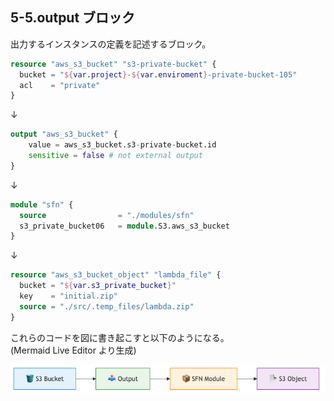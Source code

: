 ## 5-5.output ブロック

出力するインスタンスの定義を記述するブロック。

```hcl:/modules/s3/s3.tf
resource "aws_s3_bucket" "s3-private-bucket" {
  bucket = "${var.project}-${var.enviroment}-private-bucket-105"
  acl    = "private"
}
```

↓

```hcl:/modules/s3/output.tf
output "aws_s3_bucket" {
    value = aws_s3_bucket.s3-private-bucket.id
    sensitive = false # not external output
}
```

↓

```hcl:main.tf
module "sfn" {
  source                = "./modules/sfn"
  s3_private_bucket06   = module.S3.aws_s3_bucket
}
```

↓

```hcl:/modules/sfn/sfn.tf
resource "aws_s3_bucket_object" "lambda_file" {
  bucket = "${var.s3_private_bucket}"
  key    = "initial.zip"
  source = "./src/.temp_files/lambda.zip"
}
```

これらのコードを図に書き起こすと以下のようになる。  
(Mermaid Live Editor より生成)

![output-block](/docs/3_basic-syntax/img/output-block.png)
